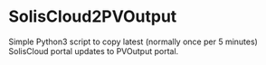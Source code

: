 # SolisCloud2PVOutput
Simple Python3 script to copy latest (normally once per 5 minutes) SolisCloud portal updates to PVOutput portal.
